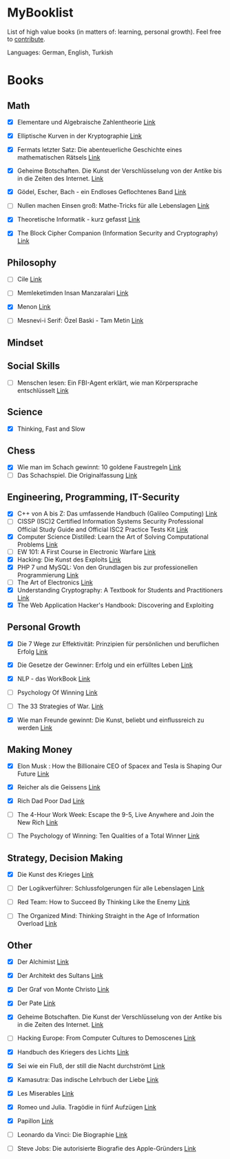 # MyBooklist
List of high value books (in matters of: learning, personal growth). Feel free to [contribute](contributing.md).

Languages: German, English, Turkish


# Books


## Math
- [x] Elementare und Algebraische Zahlentheorie [Link](https://www.amazon.de/gp/product/3834812560/ref=as_li_tl?ie=UTF8&camp=1638&creative=6742&creativeASIN=3834812560&linkCode=as2&tag=yakupates-21&linkId=475c5584544049a7f2be580dcc2deb57)
- [x] Elliptische Kurven in der Kryptographie [Link](http://amzn.to/2yzU87u)
- [x] Fermats letzter Satz: Die abenteuerliche Geschichte eines mathematischen Rätsels [Link](http://amzn.to/2eWzhG2)
- [x] Geheime Botschaften. Die Kunst der Verschlüsselung von der Antike bis in die Zeiten des Internet. [Link](http://amzn.to/2eXC5mg)
- [x] Gödel, Escher, Bach - ein Endloses Geflochtenes Band [Link](http://amzn.to/2wTo1yG)
- [ ] Nullen machen Einsen groß: Mathe-Tricks für alle Lebenslagen [Link](http://amzn.to/2inscvT)
- [x] Theoretische Informatik - kurz gefasst [Link](http://amzn.to/2xQOBsr)
- [x] The Block Cipher Companion (Information Security and Cryptography) [Link](http://amzn.to/2wJhkRs)


## Philosophy
- [ ] Cile [Link](http://amzn.to/2w3OlJk)
- [ ] Memleketimden Insan Manzaralari [Link](http://amzn.to/2w3ziiV)
- [x] Menon [Link](https://www.amazon.de/gp/product/1484049829/ref=as_li_tl?ie=UTF8&tag=yakupates-21&camp=1638&creative=6742&linkCode=as2&creativeASIN=1484049829&linkId=04a38cff5dfded7026aa33d48687884b)
- [ ] Mesnevi-i Serif: Özel Baski - Tam Metin [Link](http://amzn.to/2eMN3LE)


## Mindset


## Social Skills
- [ ] Menschen lesen: Ein FBI-Agent erklärt, wie man Körpersprache entschlüsselt [Link](https://www.amazon.de/gp/product/3868822135/ref=as_li_tl?ie=UTF8&tag=yakupates-21&camp=1638&creative=6742&linkCode=as2&creativeASIN=3868822135&linkId=6cffdf144533d6ce26d374bee4b8b4fd)


## Science
- [x] Thinking, Fast and Slow

## Chess
- [x] Wie man im Schach gewinnt: 10 goldene Faustregeln [Link](http://amzn.to/2yhwiw6)
- [ ] Das Schachspiel. Die Originalfassung [Link](http://amzn.to/2jORwPr)

## Engineering, Programming, IT-Security
- [x] C++ von A bis Z: Das umfassende Handbuch (Galileo Computing) [Link](http://amzn.to/2j9L98Z)
- [ ] CISSP (ISC)2 Certified Information Systems Security Professional Official Study Guide and Official ISC2 Practice Tests Kit [Link](http://amzn.to/2jiVIXD)
- [x] Computer Science Distilled: Learn the Art of Solving Computational Problems [Link](http://amzn.to/2hLyc5s)
- [ ] EW 101: A First Course in Electronic Warfare [Link](http://amzn.to/2w3uBph)
- [x] Hacking: Die Kunst des Exploits [Link](http://amzn.to/2eTVzZ7)
- [x] PHP 7 und MySQL: Von den Grundlagen bis zur professionellen Programmierung [Link](http://amzn.to/2j9Z3bf)
- [ ] The Art of Electronics [Link](http://amzn.to/2j3ixP2)
- [x] Understanding Cryptography: A Textbook for Students and Practitioners [Link](http://amzn.to/2xV0zkL)
- [x] The Web Application Hacker's Handbook: Discovering and Exploiting 

## Personal Growth
- [x] Die 7 Wege zur Effektivität: Prinzipien für persönlichen und beruflichen Erfolg [Link](http://amzn.to/2y12mVC)
- [x] Die Gesetze der Gewinner: Erfolg und ein erfülltes Leben [Link](http://amzn.to/2eZtu2D)
- [x] NLP - das WorkBook [Link](https://www.amazon.de/gp/product/3935767579/ref=as_li_tl?ie=UTF8&tag=yakupates-21&camp=1638&creative=6742&linkCode=as2&creativeASIN=3935767579&linkId=748dc27304d220905f40de8e196d053f)
- [ ] Psychology Of Winning [Link](http://amzn.to/2xcmjL2)
- [ ] The 33 Strategies of War. [Link](http://amzn.to/2kF6OXu)
- [x] Wie man Freunde gewinnt: Die Kunst, beliebt und einflussreich zu werden [Link](http://amzn.to/2f0oBq1)


## Making Money
- [x] Elon Musk : How the Billionaire CEO of Spacex and Tesla is Shaping Our Future [Link](https://www.amazon.de/gp/product/0753557525/ref=as_li_tl?ie=UTF8&tag=yakupates-21&camp=1638&creative=6742&linkCode=as2&creativeASIN=0753557525&linkId=9f565aab7fd997545c455e9c67b02fd2)
- [x] Reicher als die Geissens [Link](http://amzn.to/2xwqv9e)
- [x] Rich Dad Poor Dad [Link](https://www.amazon.de/gp/product/3898798828/ref=as_li_tl?ie=UTF8&tag=yakupates-21&camp=1638&creative=6742&linkCode=as2&creativeASIN=3898798828&linkId=c2844800d7797f222bad59091dca9043)
- [ ] The 4-Hour Work Week: Escape the 9-5, Live Anywhere and Join the New Rich [Link](http://amzn.to/2hbfpvR)
- [ ] The Psychology of Winning: Ten Qualities of a Total Winner [Link](http://amzn.to/2haOTCY)


## Strategy, Decision Making
- [x] Die Kunst des Krieges [Link](http://amzn.to/2jaqCRJ)
- [ ] Der Logikverführer: Schlussfolgerungen für alle Lebenslagen [Link](https://www.amazon.de/gp/product/B009625JDQ/ref=as_li_tl?ie=UTF8&tag=yakupates-21&camp=1638&creative=6742&linkCode=as2&creativeASIN=B009625JDQ&linkId=f3642cce75074de986bf76b151f20d5f)
- [ ] Red Team: How to Succeed By Thinking Like the Enemy [Link](http://amzn.to/2frZ8CP)
- [ ] The Organized Mind: Thinking Straight in the Age of Information Overload [Link](http://amzn.to/2yeMNdC)


## Other
- [x] Der Alchimist [Link](http://amzn.to/2vSnMGT)
- [x] Der Architekt des Sultans [Link](http://amzn.to/2vRPALL)
- [x] Der Graf von Monte Christo [Link](http://amzn.to/2wOvNdv)
- [x] Der Pate [Link](https://www.amazon.de/gp/product/3499231107/ref=as_li_tl?ie=UTF8&tag=yakupates-21&camp=1638&creative=6742&linkCode=as2&creativeASIN=3499231107&linkId=26a26be4e65cd42a08e00431767fd3e8)
- [x] Geheime Botschaften. Die Kunst der Verschlüsselung von der Antike bis in die Zeiten des Internet. [Link](http://amzn.to/2i7cHvM)
- [ ] Hacking Europe: From Computer Cultures to Demoscenes [Link](http://amzn.to/2jjrZxA)
- [x] Handbuch des Kriegers des Lichts [Link](http://amzn.to/2l4WFn5)
- [x] Sei wie ein Fluß, der still die Nacht durchströmt [Link](https://amzn.to/2K8Lc1R)
- [x] Kamasutra: Das indische Lehrbuch der Liebe [Link](http://amzn.to/2japnC3)
- [x] Les Miserables [Link](http://amzn.to/2jcNkbN)
- [x] Romeo und Julia. Tragödie in fünf Aufzügen [Link](http://amzn.to/2vS8IJj)
- [x] Papillon [Link](http://amzn.to/2vSPymG)
- [ ] Leonardo da Vinci: Die Biographie [Link](https://amzn.to/2Km1cNr)
- [ ] Steve Jobs: Die autorisierte Biografie des Apple-Gründers [Link](https://amzn.to/2tGuCLE)

